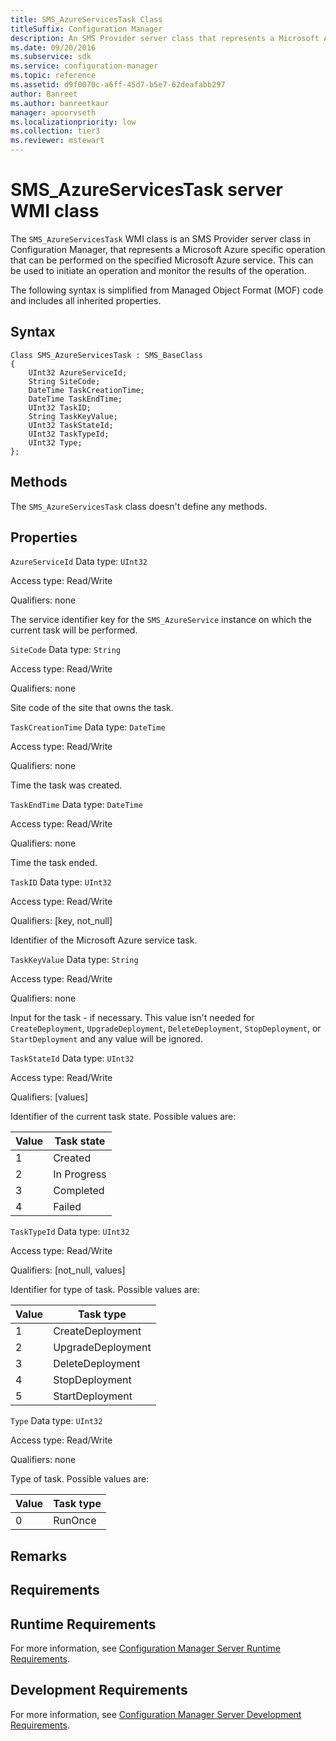 ```yaml
---
title: SMS_AzureServicesTask Class
titleSuffix: Configuration Manager
description: An SMS Provider server class that represents a Microsoft Azure specific operation that can be performed on the specified Microsoft Azure service. This class can be used to initiate an operation and monitor the results of the operation.
ms.date: 09/20/2016
ms.subservice: sdk
ms.service: configuration-manager
ms.topic: reference
ms.assetid: d9f0070c-a6ff-45d7-b5e7-62deafabb297
author: Banreet
ms.author: banreetkaur
manager: apoorvseth
ms.localizationpriority: low
ms.collection: tier3
ms.reviewer: mstewart
---
```


# SMS_AzureServicesTask server WMI class

The `SMS_AzureServicesTask` WMI class is an SMS Provider server class in Configuration Manager, that represents a Microsoft Azure specific operation that can be performed on the specified Microsoft Azure service. This can be used to initiate an operation and monitor the results of the operation.

The following syntax is simplified from Managed Object Format (MOF) code and includes all inherited properties.

## Syntax

```
Class SMS_AzureServicesTask : SMS_BaseClass
{
    UInt32 AzureServiceId;
    String SiteCode;
    DateTime TaskCreationTime;
    DateTime TaskEndTime;
    UInt32 TaskID;
    String TaskKeyValue;
    UInt32 TaskStateId;
    UInt32 TaskTypeId;
    UInt32 Type;
};
```

## Methods
 The `SMS_AzureServicesTask` class doesn't define any methods.

## Properties
 `AzureServiceId`
 Data type: `UInt32`

 Access type: Read/Write

 Qualifiers: none

 The service identifier key for the `SMS_AzureService` instance on which the current task will be performed.

 `SiteCode`
 Data type: `String`

 Access type: Read/Write

 Qualifiers: none

 Site code of the site that owns the task.

 `TaskCreationTime`
 Data type: `DateTime`

 Access type: Read/Write

 Qualifiers: none

 Time the task was created.

 `TaskEndTime`
 Data type: `DateTime`

 Access type: Read/Write

 Qualifiers: none

 Time the task ended.

 `TaskID`
 Data type: `UInt32`

 Access type: Read/Write

 Qualifiers: [key, not_null]

 Identifier of the Microsoft Azure service task.

 `TaskKeyValue`
 Data type: `String`

 Access type: Read/Write

 Qualifiers: none

 Input for the task - if necessary. This value isn't needed for `CreateDeployment`, `UpgradeDeployment`, `DeleteDeployment`, `StopDeployment`, or `StartDeployment` and any value will be ignored.

 `TaskStateId`
 Data type: `UInt32`

 Access type: Read/Write

 Qualifiers: [values]

 Identifier of the current task state. Possible values are:

|Value|Task state|
|-|-|
|1|Created|
|2|In Progress|
|3|Completed|
|4|Failed|

 `TaskTypeId`
 Data type: `UInt32`

 Access type: Read/Write

 Qualifiers: [not_null, values]

 Identifier for type of task. Possible values are:

|Value|Task type|
|-|-|
|1|CreateDeployment|
|2|UpgradeDeployment|
|3|DeleteDeployment|
|4|StopDeployment|
|5|StartDeployment|

 `Type`
 Data type: `UInt32`

 Access type: Read/Write

 Qualifiers: none

 Type of task. Possible values are:

|Value|Task type|
|-|-|
|0|RunOnce|

## Remarks

## Requirements

## Runtime Requirements
 For more information, see [Configuration Manager Server Runtime Requirements](../../../../../develop/core/reqs/server-runtime-requirements.md).

## Development Requirements
 For more information, see [Configuration Manager Server Development Requirements](../../../../../develop/core/reqs/server-development-requirements.md).
